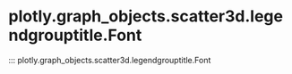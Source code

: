 # plotly.graph_objects.scatter3d.legendgrouptitle.Font

::: plotly.graph_objects.scatter3d.legendgrouptitle.Font
